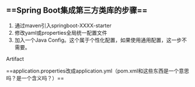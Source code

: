 



## ==Spring Boot集成第三方类库的步骤==

1. 通过maven引入springboot-XXXX-starter
2. 修改yaml或properties全局统一配置文件
3. 加入一个Java Config。这个属于个性化配置，如果使用通用配置，这一步不需要。



Artifact



==application.properties改成application.yml（pom.xml和这些东西是一个意思吗？是一个含义吗？）==



